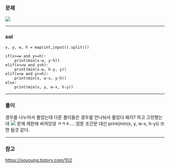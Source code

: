 ### 문제
![](https://images.velog.io/images/chestnut1044/post/a80cd8f1-f32f-4729-b466-2658a490a3cf/image.png)


---

### sol

```
x, y, w, h = map(int,input().split())

if(x>=w and y>=h):
    print(min(x-w, y-h))
elif(x>=w and y<h):
    print(min(x-w, h-y, y))
elif(x<w and y>=h):
    print(min(x, w-x, y-h))
else:
    print(min(x, y, w-x, h-y))
```
---
### 풀이

경우를 나누어서 풀었는데 다른 풀이들은 경우를 안나눠서 풀었다
왜지? 하고 고민했는데 
![](https://images.velog.io/images/chestnut1044/post/443bf2d3-403c-4e70-8679-b7f6ee680536/image.png)
문제 제한에 써져있넹 ㅋㅋㅎ....
암튼 조건문 대신 print(min(x, y, w-x, h-y)) 쓰면 될것 같다.

---

### 참고
https://ooyoung.tistory.com/102